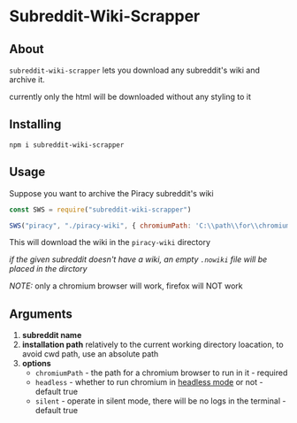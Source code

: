 # Subreddit-Wiki-Scrapper

## About
`subreddit-wiki-scrapper` lets you download any subreddit's wiki and archive it.

currently only the html will be downloaded without any styling to it

## Installing
```
npm i subreddit-wiki-scrapper
```

## Usage
Suppose you want to archive the Piracy subreddit's wiki

```js
const SWS = require("subreddit-wiki-scrapper")

SWS("piracy", "./piracy-wiki", { chromiumPath: 'C:\\path\\for\\chromium.exe' })
```

This will download the wiki in the `piracy-wiki` directory

*if the given subreddit doesn't have a wiki, an empty `.nowiki` file will be placed in the dirctory*

*NOTE:* only a chromium browser will work, firefox will NOT work

## Arguments
1. **subreddit name**
2. **installation path** relatively to the current working directory loacation, to avoid cwd path, use an absolute path
3. **options**
   - `chromiumPath` - the path for a chromium browser to run in it - required
   - `headless` - whether to run chromium in [headless mode](https://developers.google.com/web/updates/2017/04/headless-chrome) or not - default true
   - `silent` - operate in silent mode, there will be no logs in the terminal - default true

